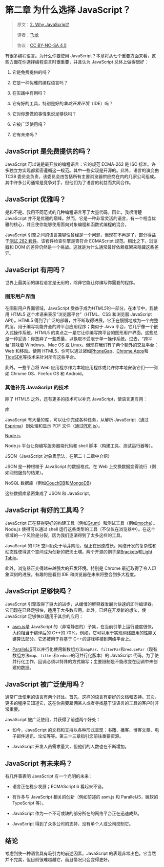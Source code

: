 # 第二章 为什么选择 JavaScript？

> 原文：[2. Why JavaScript?](https://exploringjs.com/es5/ch02.html)
> 
> 译者：[飞龙](https://github.com/wizardforcel)
> 
> 协议：[CC BY-NC-SA 4.0](https://creativecommons.org/licenses/by-nc-sa/4.0/)


有很多编程语言。为什么你要使用 JavaScript？本章将从七个重要方面来看，这些方面在你选择编程语言时很重要，并且认为 JavaScript 总体上做得很好：

1.  它是免费提供的吗？

1.  它是一种优雅的编程语言吗？

1.  在实践中有用吗？

1.  它有好的工具，特别是好的*集成开发环境*（IDE）吗？

1.  它对你想做的事情来说足够快吗？

1.  它被广泛使用吗？

1.  它有未来吗？

## JavaScript 是免费提供的吗？

JavaScript 可以说是最开放的编程语言：它的规范 ECMA-262 是 ISO 标准。许多独立方实现都紧密遵循这一规范。其中一些实现是开源的。此外，语言的演变由 TC39 委员会负责，该委员会由包括所有主要浏览器供应商在内的几家公司组成。其中许多公司通常是竞争对手，但他们为了语言的利益而共同合作。

## JavaScript 优雅吗？

是和不是。我用不同范式的几种编程语言写了大量代码。因此，我很清楚 JavaScript 并不是优雅的巅峰。然而，它是一种非常灵活的语言，有一个相当优雅的核心，并且使你能够使用面向对象编程和函数式编程的混合。

JavaScript 引擎之间的语言兼容性曾经是一个问题，但现在不再是了，部分得益于[测试 262 套件](https://github.com/tc39/test262)，该套件检查引擎是否符合 ECMAScript 规范。相比之下，浏览器和 DOM 的差异仍然是一个挑战。这就是为什么通常最好依赖框架来隐藏这些差异。

## JavaScript 有用吗？

世界上最美丽的编程语言是无用的，除非它能让你编写你需要的程序。

### 图形用户界面

在图形用户界面领域，JavaScript 受益于成为*HTML5*的一部分。在本节中，我使用 HTML5 这个术语来表示“浏览器平台”（HTML、CSS 和浏览器 JavaScript API）。HTML5 得到了广泛的部署，并不断取得进展。它正在慢慢地成为一个完整的层，用于编写功能齐全的跨平台应用程序；类似于 Java 平台，它几乎像一个嵌入式操作系统。HTML5 的卖点之一是它让你编写跨平台的图形用户界面。这些总是一种妥协：你放弃了一些质量，以换取不受限于单一操作系统。过去，“跨平台”意味着 Windows、Mac OS 或 Linux。但现在我们有了两个额外的交互平台：Web 和移动。使用 HTML5，你可以通过诸如[PhoneGap](http://phonegap.com)、[Chrome Apps](http://developer.chrome.com/apps/)和[TideSDK](http://www.tidesdk.org/)等技术来针对所有这些平台。

此外，一些平台将 Web 应用程序作为本地应用程序或允许你本地安装它们——例如 Chrome OS、Firefox OS 和 Android。

### 其他补充 JavaScript 的技术

除了 HTML5 之外，还有更多的技术可以补充 JavaScript，使语言更有用：

库

JavaScript 有大量的库，可以让你完成各种任务，从解析 JavaScript（通过[Esprima](http://esprima.org)）到处理和显示 PDF 文件（通过[PDF.js](https://github.com/mozilla/pdf.js)）。

[Node.js](http://nodejs.org)

Node.js 平台让你编写服务器端代码和 shell 脚本（构建工具、测试运行器等）。

JSON（JavaScript 对象表示法，在第二十二章中介绍）

JSON 是一种根植于 JavaScript 的数据格式，在 Web 上交换数据变得流行（例如网络服务的结果）。

NoSQL 数据库（例如[CouchDB](http://couchdb.apache.org)和[MongoDB](http://www.mongodb.org)）

这些数据库紧密集成了 JSON 和 JavaScript。

## JavaScript 有好的工具吗？

JavaScript 正在获得更好的构建工具（例如[Grunt](http://gruntjs.com)）和测试工具（例如[mocha](http://visionmedia.github.io/mocha/)）。Node.js 使得可以通过 shell 运行这些类型的工具（不仅仅在浏览器中）。在这个领域的一个风险是分裂，因为我们逐渐得到了太多这样的工具。

JavaScript 的 IDE 空间仍处于萌芽阶段，但正在迅速成长。网络开发的复杂性和动态性使得这个空间成为创新的肥沃土壤。两个开源的例子是[Brackets](http://brackets.io)和[Light Table](http://www.lighttable.com)。

此外，浏览器正变得越来越强大的开发环境。特别是 Chrome 最近取得了令人印象深刻的进展。有趣的是看到 IDE 和浏览器在未来将整合到多大程度。

## JavaScript 足够快吗？

JavaScript 引擎取得了巨大的进步，从缓慢的解释器发展为快速的即时编译器。它们现在已经足够快，适用于大多数应用。此外，已经在开发新的想法，使 JavaScript 足够快以适用于其余的应用：

+   [asm.js](http://asmjs.org/)是 JavaScript 的（非常静态的）子集，在当前引擎上运行速度很快，大约相当于编译后的 C++的 70%。例如，它可以用于实现网络应用的性能关键算法部分。它还被用于将基于 C++的游戏移植到网络平台上。

+   [ParallelJS](http://www.2ality.com/2013/12/paralleljs.html)可以并行化使用新数组方法`mapPar`、`filterPar`和`reducePar`（现有数组方法`map`、`filter`和`reduce`的可并行化版本）的 JavaScript 代码。为了使并行化工作，回调必须以特殊的方式编写；主要限制是不能改变在回调中未创建的数据。

## JavaScript 被广泛使用吗？

通常广泛使用的语言有两个好处。首先，这样的语言有更好的文档和支持。其次，更多的程序员知道它，这在你需要雇佣某人或者寻找基于该语言的工具的客户时非常重要。

JavaScript 被广泛使用，并获得了前述两个好处：

+   如今，JavaScript 的文档和支持以各种形式呈现：书籍、播客、博客文章、电子邮件通讯、论坛等等。第三十三章指引您前往重要资源。

+   JavaScript 开发人员需求量大，但他们的人数也在不断增加。

## JavaScript 有未来吗？

有几件事表明 JavaScript 有一个光明的未来：

+   语言正在稳步发展；ECMAScript 6 看起来不错。

+   有许多与 JavaScript 相关的创新（例如前述的 asm.js 和 ParallelJS，微软的 TypeScript 等）。

+   JavaScript 作为一个不可或缺的部分所在的网络平台正在迅速成熟。

+   JavaScript 得到了众多公司的支持，没有单个人或公司控制它。

## 结论

考虑到使一种语言具有吸引力的前述因素，JavaScript 的表现非常出色。它当然并不完美，但目前很难超越它，而且情况只会变得更好。

